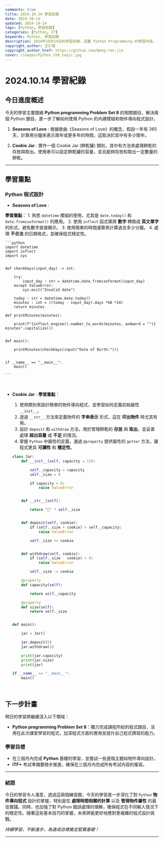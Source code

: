 ```yaml
---
comments: true
title: 2024.10.14 學習紀錄
date: 2024-10-14
updated: 2024-10-14
tags: [Python, 學習紀錄]
categories: [Python, IT]
keywords: Python, 學習紀錄
description: 2024年10月14日的學習紀錄，涵蓋 Python Programming 的學習內容。
copyright_author: 王仁傑
copyright_author_href: https://github.com/Wang-ren-jie
cover: /images/Python_Ch8_topic.jpg
---
```


# 2024.10.14 學習紀錄

## 今日進度概述

今天的學習主要圍繞 **Python programming Problem Set 8** 的相關題目，解決兩個 Python 題目，進一步了解如何使用 Python 的內建模組和物件導向程式設計。

1. **Seasons of Love** : 根據歌曲《Seasons of Love》的概念，假設一年有 365 天，計算用分鐘來表示兩年或更多年的時間，這取決於其中有多少閏年。

2. **Cookie Jar** : 實作一個 Cookie Jar (餅乾罐) 類別，其中有方法來處理餅乾的存放與取出。使用者可以設定餅乾罐的容量，並且能夠存放和取出一定數量的餅乾。
---

## 學習重點

### Python 程式設計

- **Seasons of Love** : 

**學習重點**：
    1. 熟悉 `datetime` 模組的使用，尤其是 `date.today()` 和 `date.fromisoformat()` 的應用。
    2. 使用 `inflect` 函式庫將 **數字** 轉換成 **英文單字** 的形式，避免數字直接顯示。
    3. 使用簡單的時間運算來計算過去多少分鐘。
    4. 處理 **不合法** 的日期格式，並確保程式穩定性。

    ```python
    import datetime
    import inflect
    import sys


    def checkDays(input_day) -> int:

        try:
            input_day : str = datetime.date.fromisoformat(input_day)
        except ValueError:
            sys.exit("Invalid date")

        today : str = datetime.date.today()
        minutes : int = ((today - input_day).days *60 *24)
        return minutes

    def printMinutes(minutes):

        print(f"{inflect.engine().number_to_words(minutes, andword = "")} minutes".capitalize())


    def main():

        printMinutes(checkDays(input("Date of Birth:")))


    if __name__ == "__main__":
        main()

    ``` 
    
</br>


- **Cookie Jar** : 
**學習重點**：
    1. 使用類別來設計簡單的物件導向程式，並學習如何定義初始屬性 `__init__`。
    2. 透過 `__str__` 方法來定義物件的 **字串表示** 形式，這在 **印出物件** 時尤其有用。
    3. 設計 `deposit` 和 `withdraw` 方法，用於管理餅乾的 **存放** 與 **取出**，並妥善處理 **超出容量** 或 **不足** 的情況。
    4. 掌握 `Python` 中屬性的定義，通過 `@property` 提供屬性的 `getter` 方法，讓程式更具 **可讀性** 和 **穩定性**。

    ```python
    class Jar:
        def __init__(self, capacity = 12):

            self._capacity = capacity
            self._size = 0

            if capacity < 0:
                raise ValueError


        def __str__(self):

            return "🍪" * self._size


        def deposit(self, cookie):
            if (self._size + cookie) > self._capacity:
                raise ValueError

            self._size += cookie


        def withdraw(self, cookie):
            if (self._size - cookie) < 0:
                raise ValueError

            self._size -= cookie

        @property
        def capacity(self):

            return self._capacity

        @property
        def size(self):
            return self._size


    def main():

        jar = Jar()

        jar.deposit(5)
        jar.withdraw(3)

        print(jar.capacity)
        print(jar.size)
        print(jar)

    if __name__ == "__main__":
        main()
    ```   

</br>


## 下一步計畫

明日的學習將繼續深入以下領域：

- **Python programming Problem Set 8**：獨力完成課程所給的程式題目，活用在此次課堂學習的程式，加深程式方面的應用並提升自己程式撰寫的能力。

### 學習目標

- 在三個月內完成 **Python** 基礎的學習，並嘗試一些進階主題如物件導向設計。
- **ITF+** 考試準備要穩步推進，確保在三個月內完成所有考試內容的複習。

---

### 結語

今日的學習令人滿意，透過這兩個練習題，今天的學習進一步深化了對 `Python` **物件導向程式** 設計的掌握，特別是在 **處理時間相關的計算** 以及 **管理物件屬性** 的最佳實踐。同時，也加強了對 Python 錯誤處理的理解，確保程式在不同輸入情況下的穩定性。隨著這些基本技巧的掌握，未來將能更好地應對更複雜的程式設計挑戰。

_持續學習，不斷進步，為達成目標奠定堅實基礎！_

---
